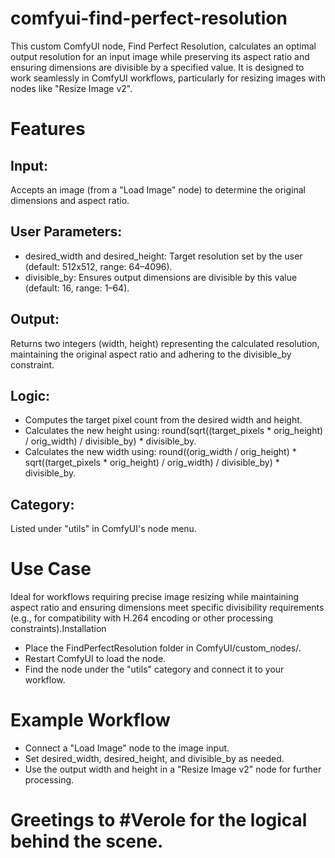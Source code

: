 # comfyui-find-perfect-resolution
This custom ComfyUI node, Find Perfect Resolution, calculates an optimal output resolution for an input image while preserving its aspect ratio and ensuring dimensions are divisible by a specified value. It is designed to work seamlessly in ComfyUI workflows, particularly for resizing images with nodes like "Resize Image v2".

# Features
## Input: 
Accepts an image (from a "Load Image" node) to determine the original dimensions and aspect ratio.
## User Parameters:
- desired_width and desired_height: Target resolution set by the user (default: 512x512, range: 64–4096).
- divisible_by: Ensures output dimensions are divisible by this value (default: 16, range: 1–64).

## Output: 
Returns two integers (width, height) representing the calculated resolution, maintaining the original aspect ratio and adhering to the divisible_by constraint.
## Logic: 
- Computes the target pixel count from the desired width and height.
- Calculates the new height using: round(sqrt((target_pixels * orig_height) / orig_width) / divisible_by) * divisible_by.
- Calculates the new width using: round((orig_width / orig_height) * sqrt((target_pixels * orig_height) / orig_width) / divisible_by) * divisible_by.

## Category: 
Listed under "utils" in ComfyUI's node menu.

# Use Case
Ideal for workflows requiring precise image resizing while maintaining aspect ratio and ensuring dimensions meet specific divisibility requirements (e.g., for compatibility with H.264 encoding or other processing constraints).Installation

- Place the FindPerfectResolution folder in ComfyUI/custom_nodes/.
- Restart ComfyUI to load the node.
- Find the node under the "utils" category and connect it to your workflow.

# Example Workflow
- Connect a "Load Image" node to the image input.
- Set desired_width, desired_height, and divisible_by as needed.
- Use the output width and height in a "Resize Image v2" node for further processing.

# Greetings to #Verole for the logical behind the scene.

